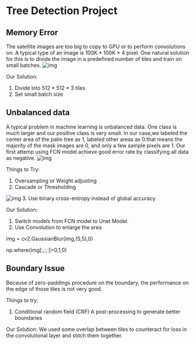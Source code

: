 # Tree Detection Project
## Memory Error
The satellite images are too big to copy to GPU or to perform convolutions on. A typical type of an image is 100K * 100K * 4 pixel. One natural solution for this is to divide the image in a predefined number of tiles and train on small batches.
<img src="blog/figs/large.png" alt="img">

Our Solution:
1. Divide into 512 * 512 * 3 tiles
2. Set small batch size


## Unbalanced data
A typical problem in machine learning is unbalanced data. One class is much larger and our positive class is very small. In our case,we labeled the center area of the palm tree as 1, labeled other areas as 0.that means the majority of the mask images are 0, and only a few sample pixels are 1.
Our first attemp using FCN model achieve good error rate by classifying all data as negative.
<img src="https://wesleytao.github.io/blog/figs/imbalanced.png" alt="img">

Things to Try:
1.  Oversampling or Weight adjusting
2.  Cascade  or Thresholding
<img src="https://wesleytao.github.io/blog/figs/cascade.png" alt="img">
3. Use binary cross-entropy instead of global accuracy

Our Solution:
1. Switch models from FCN model to Unet Model.
2. Use Convolution to enlarge the area
>
img = cv2.GaussianBlur(img,(5,5),0)
>
np.where(img[:,:,:]>0,1,0)


## Boundary Issue
Because of zero-paddings procedure on the boundary, the performance on the edge of those tiles is not very good.


Things to try:
1. Conditional random field (CRF) A post-processing to generate better boundaries

Our Solution:
We used some overlap between tiles to counteract for loss in the convolutional layer and stitch them together.

